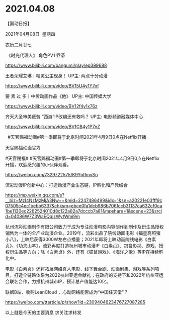 ﻿#  2021.04.08



【国动日报】


2021年04月08日  星期四


农历二月廿七


 《时光代理人》 角色PV1 乔苓

https://www.bilibili.com/bangumi/play/ep399688




王者荣耀艾琳｜精灵公主现身！ UP主: 两点十分动漫

https://www.bilibili.com/video/BV15U4y1Y7nf




要 素 过 多丨中传动画作品《他》 UP主: 中国传媒大学

https://www.bilibili.com/video/BV12f4y1x76z







齐天大圣审美疲劳 “西游”IP改编还有救吗？ UP主: 电影频道融媒体中心

https://www.bilibili.com/video/BV1CB4y1P7nZ







  #天官赐福动画#第一季即将于北京时间2021年4月9日0点在Netflix开播

天官赐福动画官方                      


#天官赐福# #天官赐福动画#第一季即将于北京时间2021年4月9日0点在Netflix开播，欢迎感兴趣的小伙伴观看。

https://weibo.com/7329722575/K9YpRmvSo







流彩动漫IP创新中心：打造动漫产业生态链，IP孵化和产教结合

https://mp.weixin.qq.com/s?__biz=MzI4NzMzMjA3Nw==&mid=2247486499&idx=1&sn=a20221e03fff9c07505c4ec1bebb6337&chksm=ebce0fa1dcb986b706fccb31137ca632cf0ca1be1130ec2262524010d8c122a82a7dcccb7a81&mpshare=1&scene=23&srcid=04086W7Z3WaEQqjzWytWmi9m


杭州流彩动画制作有限公司致力于成为专注动漫电影内容创作到制作及衍生品授权销售为一体的全产业动漫企业。2019年，流彩出品了院线动画电影《福星高照猪小八》，上映后获得3000W左右点播量；2021年即将上映动画院线电影《白素贞》、《功夫山羊》，流彩再度打造杭州城市动漫IP《白素贞》、包含影视、游戏、授权衍生品等方向；除《白素贞》外，还有《猫鼠游戏》、《海洋之歌》等IP在持续孵化中。

电影《白素贞》还将拓展网络真人电影、线下舞台剧、动画剧集、游戏等系列项目，打造全链路体系为2022杭州亚运会献礼；在政府的支持下和2022年杭州亚运会联名合作，力推杭州城市IP，预计总产值能达10亿。


联姻B站、收购LeanCloud ，心动网络能否成为“中国任天堂”？

https://weibo.com/ttarticle/p/show?id=2309404623476727087285


以上就是今天的主要消息
求关注求转发
















